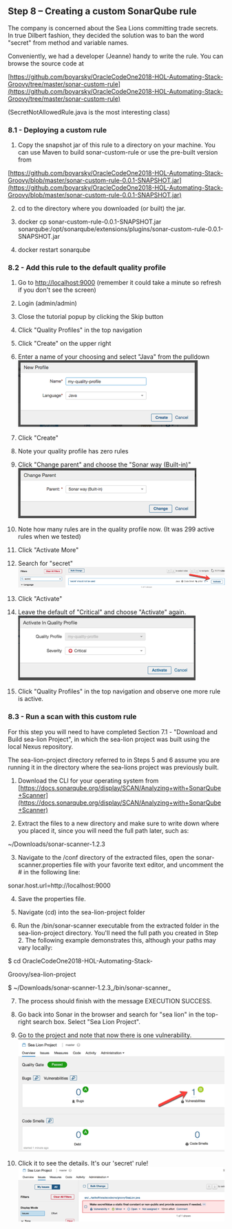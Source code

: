## Step 8 – Creating a custom SonarQube rule

The company is concerned about the Sea Lions committing trade secrets. In true Dilbert fashion, they decided the solution was to ban the word &quot;secret&quot; from method and variable names.

Conveniently, we had a developer (Jeanne) handy to write the rule. You can browse the source code at

[https://github.com/boyarsky/OracleCodeOne2018-HOL-Automating-Stack-Groovy/tree/master/sonar-custom-rule](https://github.com/boyarsky/OracleCodeOne2018-HOL-Automating-Stack-Groovy/tree/master/sonar-custom-rule)

(SecretNotAllowedRule.java is the most interesting class)

### 8.1 - Deploying a custom rule

1. Copy the snapshot jar of this rule to a directory on your machine. You can use Maven to build sonar-custom-rule or use the pre-built version from

[https://github.com/boyarsky/OracleCodeOne2018-HOL-Automating-Stack-Groovy/blob/master/sonar-custom-rule-0.0.1-SNAPSHOT.jar](https://github.com/boyarsky/OracleCodeOne2018-HOL-Automating-Stack-Groovy/blob/master/sonar-custom-rule-0.0.1-SNAPSHOT.jar)

2. cd to the directory where you downloaded (or built) the jar.

1. docker cp sonar-custom-rule-0.0.1-SNAPSHOT.jar sonarqube:/opt/sonarqube/extensions/plugins/sonar-custom-rule-0.0.1-SNAPSHOT.jar

1. docker restart sonarqube

### 8.2 - Add this rule to the default quality profile

1. Go to [http://localhost:9000](http://localhost:9000) (remember it could take a minute so refresh if you don&#39;t see the screen)

1. Login (admin/admin)

1. Close the tutorial popup by clicking the Skip button

1. Click &quot;Quality Profiles&quot; in the top navigation

1. Click &quot;Create&quot; on the upper right

1. Enter a name of your choosing and select &quot;Java&quot; from the pulldown
 ![new quality profile](../images/step-8.2-new-quality-profile.png)

1. Click &quot;Create&quot;

1. Note your quality profile has zero rules

1. Click &quot;Change parent&quot; and choose the &quot;Sonar way (Built-in)&quot;
 ![quality profile parent](../images/step-8.2-parent.png)

1. Note how many rules are in the quality profile now. (It was 299 active rules when we tested)

1. Click &quot;Activate More&quot;

1. Search for &quot;secret&quot;
 ![search secret](../images/step-8.2-search-secret.png)

1. Click &quot;Activate&quot;

1. Leave the default of &quot;Critical&quot; and choose &quot;Activate&quot; again.
 ![activate rule](../images/step-8.2-activate.png)

1. Click &quot;Quality Profiles&quot; in the top navigation and observe one more rule is active.

### 8.3 - Run a scan with this custom rule

For this step you will need to have completed Section 7.1 - &quot;Download and Build sea-lion Project&quot;, in which the sea-lion project was built using the local Nexus repository.

The sea-lion-project directory referred to in Steps 5 and 6 assume you are running it in the directory where the sea-lions project was previously built.

1. Download the CLI for your operating system from
[https://docs.sonarqube.org/display/SCAN/Analyzing+with+SonarQube+Scanner](https://docs.sonarqube.org/display/SCAN/Analyzing+with+SonarQube+Scanner)

1. Extract the files to a new directory and make sure to write down where you placed it, since you will need the full path later, such as:

~/Downloads/sonar-scanner-1.2.3

3. Navigate to the /conf directory of the extracted files, open the sonar-scanner.properties file with your favorite text editor, and uncomment the # in the following line:

sonar.host.url=http://localhost:9000

4. Save the properties file.

1. Navigate (cd) into the sea-lion-project folder

1. Run the /bin/sonar-scanner executable from the extracted folder in the sea-lion-project directory.  You&#39;ll need the full path you created in Step 2.  The following example demonstrates this, although your paths may vary locally:

$ cd OracleCodeOne2018-HOL-Automating-Stack-

Groovy/sea-lion-project

$ ~/Downloads/sonar-scanner-1.2.3_/bin/sonar-scanner_

7. The process should finish with the message EXECUTION SUCCESS.

1. Go back into Sonar in the browser and search for &quot;sea lion&quot; in the top-right search box.  Select &quot;Sea Lion Project&quot;.

1. Go to the project and note that now there is one vulnerability.
 ![one vulnerability](../images/step-8.3-one-vulnerability.png)

1. Click it to see the details. It&#39;s our &#39;secret&#39; rule!
 ![secret rule](../images/step-8.3-secret.png)